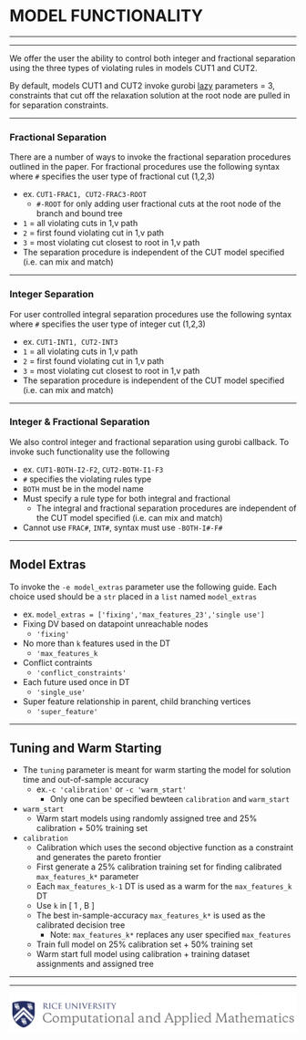 # MODEL FUNCTIONALITY
***
***
We offer the user the ability to control both integer and fractional separation using the three types of violating rules in models CUT1 and CUT2.

By default, models CUT1 and CUT2 invoke gurobi [lazy](https://www.gurobi.com/documentation/9.5/refman/lazy.html) parameters = 3, constraints that cut off the relaxation solution at the root node are pulled in for separation constraints.

***
### Fractional Separation
There are a number of ways to invoke the fractional separation procedures outlined in the paper. 
For fractional procedures use the following syntax where `#` specifies the user type of fractional cut (1,2,3)
- ex. `CUT1-FRAC1, CUT2-FRAC3-ROOT`
  - `#-ROOT` for only adding user fractional cuts at the root node of the branch and bound tree
- `1` = all violating cuts in 1,v path
- `2` = first found violating cut in 1,v path
- `3` = most violating cut closest to root in 1,v path
- The separation procedure is independent of the CUT model specified (i.e. can mix and match)

***
### Integer Separation
For user controlled integral separation procedures use the following syntax where `#` specifies the user type of integer cut (1,2,3)
- ex. `CUT1-INT1, CUT2-INT3`
- `1` = all violating cuts in 1,v path
- `2` = first found violating cut in 1,v path
- `3` = most violating cut closest to root in 1,v path
- The separation procedure is independent of the CUT model specified (i.e. can mix and match)

***
### Integer & Fractional Separation
We also control integer and fractional separation using gurobi callback. To invoke such functionality use the following
- ex. `CUT1-BOTH-I2-F2`, `CUT2-BOTH-I1-F3`
- `#` specifies the violating rules type
- `BOTH` must be in the model name
- Must specify a rule type for both integral and fractional
  - The integral and fractional separation procedures are independent of the CUT model specified (i.e. can mix and match)
- Cannot use `FRAC#`, `INT#`, syntax must use `-BOTH-I#-F#`

***
## Model Extras
To invoke the `-e model_extras` parameter use the following guide. Each choice used should be a `str` placed in a `list` named `model_extras`
- ex. `model_extras = ['fixing','max_features_23','single use']`
- Fixing DV based on datapoint unreachable nodes
    - `'fixing'`
- No more than `k` features used in the DT
  - `'max_features_k`
- Conflict contraints
  - `'conflict_constraints'`
- Each future used once in DT
  - `'single_use'`
- Super feature relationship in parent, child branching vertices
  - `'super_feature'`
***
## Tuning and Warm Starting
- The `tuning` parameter is meant for warm starting the model for solution time and out-of-sample accuracy
  - ex.`-c 'calibration'` or `-c 'warm_start'`
    - Only one can be specified bewteen `calibration` and `warm_start`
- `warm_start`
  - Warm start models using randomly assigned tree and 25% calibration + 50% training set
- `calibration`
  - Calibration which uses the second objective function as a constraint and generates the pareto frontier
  - First generate a 25% calibration training set for finding calibrated `max_features_k*` parameter
  - Each `max_features_k-1` DT is used as a warm for the `max_features_k` DT
  - Use `k`  in [ 1 , B ]
  - The best in-sample-accuracy `max_features_k*` is used as the calibrated decision tree
    - Note: `max_features_k*` replaces any user specified `max_features`
  - Train full model on 25% calibration set + 50% training set
  - Warm start full model using calibration + training dataset assignments and assigned tree

***
***

![Screenshot](CAAM_logo.png)
